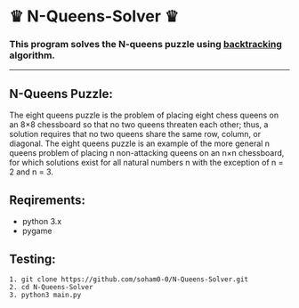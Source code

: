 # ♛ N-Queens-Solver ♛
### This program solves the N-queens puzzle using [backtracking](https://en.wikipedia.org/wiki/Backtracking) algorithm.
---
## N-Queens Puzzle: 
The eight queens puzzle is the problem of placing eight chess queens on an 8×8 chessboard so that no two queens threaten each other; thus, a solution requires that no two queens share the same row, column, or diagonal. The eight queens puzzle is an example of the more general n queens problem of placing n non-attacking queens on an n×n chessboard, for which solutions exist for all natural numbers n with the exception of n = 2 and n = 3.

## Reqirements:
* python 3.x
* pygame 

## Testing:
```
1. git clone https://github.com/soham0-0/N-Queens-Solver.git
2. cd N-Queens-Solver
3. python3 main.py
```
